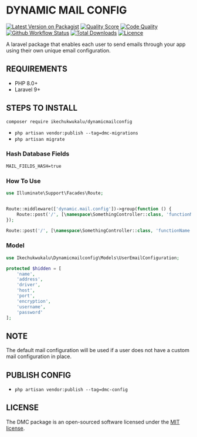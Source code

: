 # DYNAMIC MAIL CONFIG

[![Latest Version on Packagist](https://img.shields.io/packagist/v/ikechukwukalu/dynamicmailconfig?style=flat-square)](https://packagist.org/packages/ikechukwukalu/dynamicmailconfig)
[![Quality Score](https://img.shields.io/scrutinizer/quality/g/ikechukwukalu/dynamicmailconfig/main?style=flat-square)](https://scrutinizer-ci.com/g/ikechukwukalu/dynamicmailconfig/)
[![Code Quality](https://img.shields.io/codefactor/grade/github/ikechukwukalu/dynamicmailconfig?style=flat-square)](https://www.codefactor.io/repository/github/ikechukwukalu/dynamicmailconfig)
[![Github Workflow Status](https://img.shields.io/github/actions/workflow/status/ikechukwukalu/dynamicmailconfig/dynamicmailconfig.yml?branch=main&style=flat-square)](https://github.com/ikechukwukalu/dynamicmailconfig/actions/workflows/dynamicmailconfig.yml)
[![Total Downloads](https://img.shields.io/packagist/dt/ikechukwukalu/dynamicmailconfig?style=flat-square)](https://packagist.org/packages/ikechukwukalu/dynamicmailconfig)
[![Licence](https://img.shields.io/packagist/l/ikechukwukalu/dynamicmailconfig?style=flat-square)](https://github.com/ikechukwukalu/dynamicmailconfig/blob/main/LICENSE.md)

A laravel package that enables each user to send emails through your app using their own unique email configuration.

## REQUIREMENTS

- PHP 8.0+
- Laravel 9+

## STEPS TO INSTALL

``` shell
composer require ikechukwukalu/dynamicmailconfig
```

- `php artisan vendor:publish --tag=dmc-migrations`
- `php artisan migrate`

### Hash Database Fields

``` shell
MAIL_FIELDS_HASH=true
```

### How To Use

``` php
use Illuminate\Support\Facades\Route;


Route::middleware(['dynamic.mail.config'])->group(function () {
    Route::post('/', [\namespace\SomethingController::class, 'functionName']);
});

Route::post('/', [\namespace\SomethingController::class, 'functionName'])->middleware('dynamic.mail.config');
```

### Model

```php
use Ikechukwukalu\Dynamicmailconfig\Models\UserEmailConfiguration;

protected $hidden = [
    'name',
    'address',
    'driver',
    'host',
    'port',
    'encryption',
    'username',
    'password'
];

```

## NOTE

The default mail configuration will be used if a user does not have a custom mail configuration in place.

## PUBLISH CONFIG

- `php artisan vendor:publish --tag=dmc-config`

## LICENSE

The DMC package is an open-sourced software licensed under the [MIT license](https://opensource.org/licenses/MIT).
